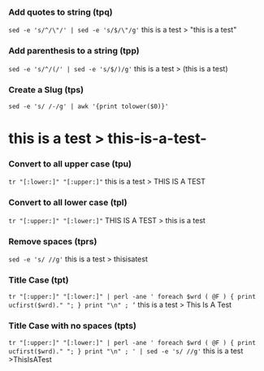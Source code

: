 ### Add quotes to string (tpq)
`sed -e 's/^/\"/' | sed -e 's/$/\"/g'`
this is a test > "this is a test"


### Add parenthesis to a string (tpp)
`sed -e 's/^/(/' | sed -e 's/$/)/g'`
this is a test > (this is a test)


### Create a Slug (tps)
`sed -e 's/ /-/g' | awk '{print tolower($0)}'`
# this is a test > this-is-a-test-


### Convert to all upper case (tpu)
`tr "[:lower:]" "[:upper:]"`
this is a test > THIS IS A TEST


### Convert to all lower case (tpl)
`tr "[:upper:]" "[:lower:]"`
THIS IS A TEST > this is a test


### Remove spaces (tprs)
`sed -e 's/ //g'`
this is a test > thisisatest


### Title Case (tpt)
`tr "[:upper:]" "[:lower:]" | perl -ane ' foreach $wrd ( @F ) { print ucfirst($wrd)." "; } print "\n" ; ‘`
this is a test > This Is A Test 


### Title Case with no spaces (tpts)
`tr "[:upper:]" "[:lower:]" | perl -ane ' foreach $wrd ( @F ) { print ucfirst($wrd)." "; } print "\n" ; ' | sed -e 's/ //g'`
this is a test >ThisIsATest
